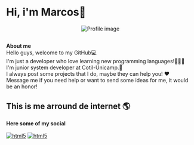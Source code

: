 # Hi, i'm Marcos👋
<div align="center">

![Profile image](https://github.com/marcosjr1307/marcosjr1307/assets/113704716/ccc2fe7d-5774-45d4-8caf-39777f7f6fdb)

</div>

##
**About me** <br/>
Hello guys, welcome to my GitHub💻 <br/>
I'm just a developer who love learning new programming languages!👨🏻‍💻<br/> 
I'm junior system developer at Cotil-Unicamp.🎒 <br/>
I always post some projects that I do, maybe they can help you! ♥️ <br/>
Message me if you need help or want to send some ideas for me, it would be an honor! <br/>

## This is me arround de internet 🌎

**Here some of my social**
<div style="display: inline_block">
  <a href="https://www.instagram.com/dixx.m4rquinhos/" target="_blank"><img align="center" alt="html5" src="https://img.shields.io/badge/Instagram-E4405F?style=for-the-badge&logo=instagram&logoColor=white" target="_blank"></a>
  <a href="mailto:mesqmamjr@gmail.com" target="_blank"><img align="center" alt="html5" src="https://img.shields.io/badge/Gmail-D14836?style=for-the-badge&logo=gmail&logoColor=white" target="_blank"></a>
  
</div>

